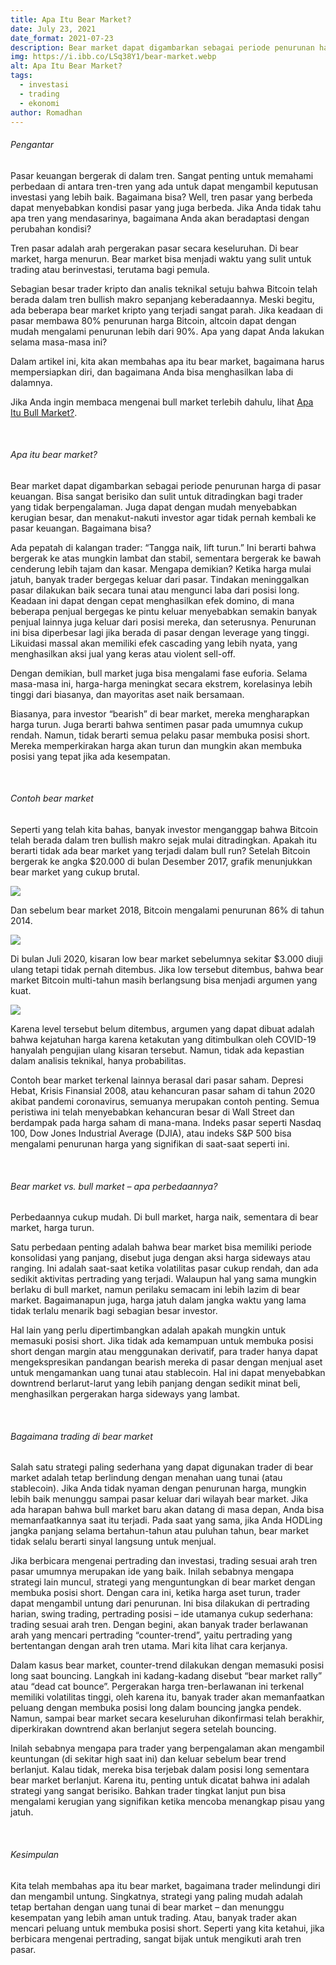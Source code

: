 ```yaml
---
title: Apa Itu Bear Market?
date: July 23, 2021
date_format: 2021-07-23
description: Bear market dapat digambarkan sebagai periode penurunan harga di pasar keuangan.
img: https://i.ibb.co/LSq38Y1/bear-market.webp
alt: Apa Itu Bear Market?
tags: 
  - investasi
  - trading
  - ekonomi
author: Romadhan
---
```


<div class="text-justify grid gap-4">
  <h6 class="ft-h text-primary font-bold">Pengantar</h6>
  <p>Pasar keuangan bergerak di dalam tren. Sangat penting untuk memahami perbedaan di antara tren-tren yang ada untuk dapat mengambil keputusan investasi yang lebih baik. Bagaimana bisa? Well, tren pasar yang berbeda dapat menyebabkan kondisi pasar yang juga berbeda. Jika Anda tidak tahu apa tren yang mendasarinya, bagaimana Anda akan beradaptasi dengan perubahan kondisi?</p>
  <p>Tren pasar adalah arah pergerakan pasar secara keseluruhan. Di bear market, harga menurun. Bear market bisa menjadi waktu yang sulit untuk trading atau berinvestasi, terutama bagi pemula.</p>
  <p>Sebagian besar trader kripto dan analis teknikal setuju bahwa Bitcoin telah berada dalam tren bullish makro sepanjang keberadaannya. Meski begitu, ada beberapa bear market kripto yang terjadi sangat parah. Jika keadaan di pasar membawa 80% penurunan harga Bitcoin, altcoin dapat dengan mudah mengalami penurunan lebih dari 90%. Apa yang dapat Anda lakukan selama masa-masa ini?</p>
  <p>Dalam artikel ini, kita akan membahas apa itu bear market, bagaimana harus mempersiapkan diri, dan bagaimana Anda bisa menghasilkan laba di dalamnya.</p>
  <p>Jika Anda ingin membaca mengenai bull market terlebih dahulu, lihat <a href="/articles/apa-itu-bull-market" target="_blank">Apa Itu Bull Market?</a>.</p>
</div>

<br>

<div class="text-justify grid gap-4">
  <h6 class="ft-h text-primary font-bold">Apa itu bear market?</h6>
  <p>Bear market dapat digambarkan sebagai periode penurunan harga di pasar keuangan. Bisa sangat berisiko dan sulit untuk ditradingkan bagi trader yang tidak berpengalaman. Juga dapat dengan mudah menyebabkan kerugian besar, dan menakut-nakuti investor agar tidak pernah kembali ke pasar keuangan. Bagaimana bisa?</p>
  <p>Ada pepatah di kalangan trader: “Tangga naik, lift turun.” Ini berarti bahwa bergerak ke atas mungkin lambat dan stabil, sementara bergerak ke bawah cenderung lebih tajam dan kasar. Mengapa demikian? Ketika harga mulai jatuh, banyak trader bergegas keluar dari pasar. Tindakan meninggalkan pasar dilakukan baik secara tunai atau mengunci laba dari posisi long. Keadaan ini dapat dengan cepat menghasilkan efek domino, di mana beberapa penjual bergegas ke pintu keluar menyebabkan semakin banyak penjual lainnya juga keluar dari posisi mereka, dan seterusnya. Penurunan ini bisa diperbesar lagi jika berada di pasar dengan leverage yang tinggi. Likuidasi massal akan memiliki efek cascading yang lebih nyata, yang menghasilkan aksi jual yang keras atau violent sell-off.</p>
  <p>Dengan demikian, bull market juga bisa mengalami fase euforia. Selama masa-masa ini, harga-harga meningkat secara ekstrem, korelasinya lebih tinggi dari biasanya, dan mayoritas aset naik bersamaan.</p>
  <p>Biasanya, para investor “bearish” di bear market, mereka mengharapkan harga turun. Juga berarti bahwa sentimen pasar pada umumnya cukup rendah. Namun, tidak berarti semua pelaku pasar membuka posisi short. Mereka memperkirakan harga akan turun dan mungkin akan membuka posisi yang tepat jika ada kesempatan.</p>
  <p></p>
</div>

<br>

<div class="text-justify grid gap-4">
  <h6 class="ft-h text-primary font-bold">Contoh bear market</h6>
  <p>Seperti yang telah kita bahas, banyak investor menganggap bahwa Bitcoin telah berada dalam tren bullish makro sejak mulai ditradingkan. Apakah itu berarti tidak ada bear market yang terjadi dalam bull run? Setelah Bitcoin bergerak ke angka $20.000 di bulan Desember 2017, grafik menunjukkan bear market yang cukup brutal.</p>
  <img src="https://i.ibb.co/vcfRTSc/image-5.webp" class="article-img-horizontal">
  <p>Dan sebelum bear market 2018, Bitcoin mengalami penurunan 86% di tahun 2014.</p>
  <img src="https://i.ibb.co/fXh6dVs/image-6.webp" class="article-img-horizontal">
  <p>Di bulan Juli 2020, kisaran low bear market sebelumnya sekitar $3.000 diuji ulang tetapi tidak pernah ditembus. Jika low tersebut ditembus, bahwa bear market Bitcoin multi-tahun masih berlangsung bisa menjadi argumen yang kuat.</p>
  <img src="https://i.ibb.co/rZnSbR3/image-7.webp" class="article-img-horizontal">
  <p>Karena level tersebut belum ditembus, argumen yang dapat dibuat adalah bahwa kejatuhan harga karena ketakutan yang ditimbulkan oleh COVID-19 hanyalah pengujian ulang kisaran tersebut. Namun, tidak ada kepastian dalam analisis teknikal, hanya probabilitas.</p>
  <p>Contoh bear market terkenal lainnya berasal dari pasar saham. Depresi Hebat, Krisis Finansial 2008, atau kehancuran pasar saham di tahun 2020 akibat pandemi coronavirus, semuanya merupakan contoh penting. Semua peristiwa ini telah menyebabkan kehancuran besar di Wall Street dan berdampak pada harga saham di mana-mana. Indeks pasar seperti Nasdaq 100, Dow Jones Industrial Average (DJIA), atau indeks S&P 500 bisa mengalami penurunan harga yang signifikan di saat-saat seperti ini.</p>
</div>

<br>

<div class="text-justify grid gap-4">
  <h6 class="ft-h text-primary font-bold">Bear market vs. bull market – apa perbedaannya?</h6>
  <p>Perbedaannya cukup mudah. Di bull market, harga naik, sementara di bear market, harga turun.</p>
  <p>Satu perbedaan penting adalah bahwa bear market bisa memiliki periode konsolidasi yang panjang, disebut juga dengan aksi harga sideways atau ranging. Ini adalah saat-saat ketika volatilitas pasar cukup rendah, dan ada sedikit aktivitas pertrading yang terjadi. Walaupun hal yang sama mungkin berlaku di bull market, namun perilaku semacam ini lebih lazim di bear market. Bagaimanapun juga, harga jatuh dalam jangka waktu yang lama tidak terlalu menarik bagi sebagian besar investor.</p>
  <p>Hal lain yang perlu dipertimbangkan adalah apakah mungkin untuk memasuki posisi short. Jika tidak ada kemampuan untuk membuka posisi short dengan margin atau menggunakan derivatif, para trader hanya dapat mengekspresikan pandangan bearish mereka di pasar dengan menjual aset untuk mengamankan uang tunai atau stablecoin. Hal ini dapat menyebabkan downtrend berlarut-larut yang lebih panjang dengan sedikit minat beli, menghasilkan pergerakan harga sideways yang lambat.</p>
</div>

<br>

<div class="text-justify grid gap-4">
  <h6 class="ft-h text-primary font-bold">Bagaimana trading di bear market</h6>
  <p>Salah satu strategi paling sederhana yang dapat digunakan trader di bear market adalah tetap berlindung dengan menahan uang tunai (atau stablecoin). Jika Anda tidak nyaman dengan penurunan harga, mungkin lebih baik menunggu sampai pasar keluar dari wilayah bear market. Jika ada harapan bahwa bull market baru akan datang di masa depan, Anda bisa memanfaatkannya saat itu terjadi. Pada saat yang sama, jika Anda HODLing jangka panjang selama bertahun-tahun atau puluhan tahun, bear market tidak selalu berarti sinyal langsung untuk menjual.</p>
  <p>Jika berbicara mengenai pertrading dan investasi, trading sesuai arah tren pasar umumnya merupakan ide yang baik. Inilah sebabnya mengapa strategi lain muncul, strategi yang menguntungkan di bear market dengan membuka posisi short. Dengan cara ini, ketika harga aset turun, trader dapat mengambil untung dari penurunan. Ini bisa dilakukan di pertrading harian, swing trading, pertrading posisi – ide utamanya cukup sederhana: trading sesuai arah tren. Dengan begini, akan banyak trader berlawanan arah yang mencari pertrading “counter-trend”, yaitu pertrading yang bertentangan dengan arah tren utama. Mari kita lihat cara kerjanya.</p>
  <p>Dalam kasus bear market, counter-trend dilakukan dengan memasuki posisi long saat bouncing. Langkah ini kadang-kadang disebut “bear market rally” atau “dead cat bounce”. Pergerakan harga tren-berlawanan ini terkenal memiliki volatilitas tinggi, oleh karena itu, banyak trader akan memanfaatkan peluang dengan membuka posisi long dalam bouncing jangka pendek. Namun, sampai bear market secara keseluruhan dikonfirmasi telah berakhir, diperkirakan downtrend akan berlanjut segera setelah bouncing.</p>
  <p>Inilah sebabnya mengapa para trader yang berpengalaman akan mengambil keuntungan (di sekitar high saat ini) dan keluar sebelum bear trend berlanjut. Kalau tidak, mereka bisa terjebak dalam posisi long sementara bear market berlanjut. Karena itu, penting untuk dicatat bahwa ini adalah strategi yang sangat berisiko. Bahkan trader tingkat lanjut pun bisa mengalami kerugian yang signifikan ketika mencoba menangkap pisau yang jatuh.</p>
</div>

<br>

<div class="text-justify grid gap-4">
  <h6 class="ft-h text-primary font-bold">Kesimpulan</h6>
  <p>Kita telah membahas apa itu bear market, bagaimana trader melindungi diri dan mengambil untung. Singkatnya, strategi yang paling mudah adalah tetap bertahan dengan uang tunai di bear market – dan menunggu kesempatan yang lebih aman untuk trading. Atau, banyak trader akan mencari peluang untuk membuka posisi short. Seperti yang kita ketahui, jika berbicara mengenai pertrading, sangat bijak untuk mengikuti arah tren pasar.</p>
</div>